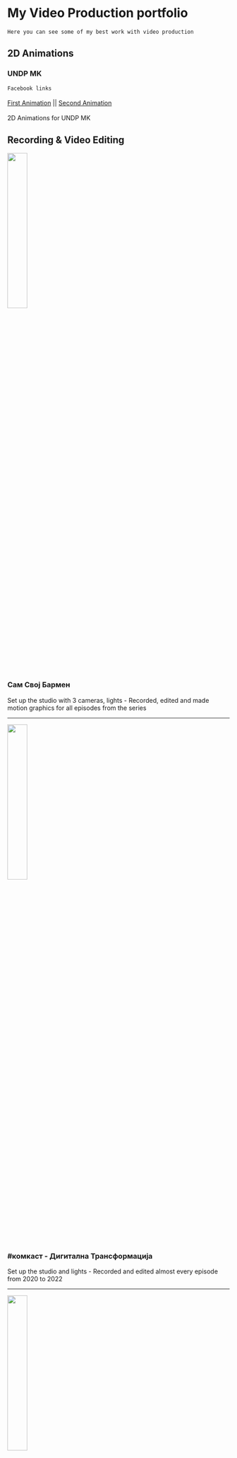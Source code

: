 # My Video Production portfolio
`Here you can see some of my best work with video production`
<br>

## 2D Animations

### UNDP MK<br>

`Facebook links` <br> <br>
<a href="https://www.facebook.com/watch/?v=1001611937126307">First Animation</a> ||
<a href="https://www.facebook.com/watch/?v=4674385525973608">Second Animation</a><br>
<br>
2D Animations for UNDP MK<br>

## Recording & Video Editing

[<img src="https://img.youtube.com/vi/93clzL9Tw_E/maxresdefault.jpg" width="30%" style="padding-right='10px'">](https://youtu.be/cg9ePsTWIO4)
### Сам Свој Бармен
Set up the studio with 3 cameras, lights - Recorded, edited and made motion graphics for all episodes from the series<hr>

[<img src="https://img.youtube.com/vi/9IjjYciNyVo/maxresdefault.jpg" width="30%" style="padding-right='10px'">](https://youtu.be/RLWSNRApqs4)
### #комкаст - Дигитална Трансформација
Set up the studio and lights - Recorded and edited almost every episode from 2020 to 2022<hr>

[<img src="https://img.youtube.com/vi/hhkg03lHxgY/maxresdefault.jpg" width="30%" style="padding-right='10px'">](https://youtu.be/hhkg03lHxgY)
### Wellcast with Josif
Set up the studio and lights - Recorded and edited the first 17 episodes of Wellcast<hr>

[<img src="https://user-images.githubusercontent.com/122376776/222989350-7a79afb3-3af3-4be3-9f2c-d7fe6f244390.jpg" width="30%">](https://rumble.com/v1x2dow-e-commerce-cyber-threats-callback-phishing-campaigns-android-apps-infecting.html)
### Talk Nerdy To Me
Editing and motion graphics since late 2022<hr>

### Decal.mk

`Facebook link` <br>
<a href="https://www.facebook.com/watch/?v=561745414710979">Link to B-Roll</a><br>
Recording and editing videos - including BRoll for Decal.mk<hr>
### Skopje Vinyl Convention
`Facebook link` <br>
<a href="https://www.facebook.com/watch/?v=752601065161733">Link to Event Atermovie</a><br>
Recording the event and editing the aftermovie<br>

<hr>
<br>
<br>

## Video Edits

[<img src="https://img.youtube.com/vi/xuJZBZtHrOo/maxresdefault.jpg" width="30%">](https://www.instagram.com/reel/CP6K_Y8DxWV/)
### Viva Sokovi - IGTV Series
Editing and motion graphics for the first ever Macedonian IGTV series<hr>

[<img src="https://img.youtube.com/vi/Ue77OimHMAU/0.jpg" width="30%">](https://youtu.be/dn74Fw06N7o)
### Analitika s Petkom
Simple edits for a course about Google Anaytics<br>

<br>
<br>

<br>
<br>

<br>
<br>


... and so many many more.
